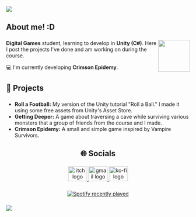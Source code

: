 <div>
  <img style="100%" src="https://capsule-render.vercel.app/api?type=waving&height=100&section=header&reversal=false&text=Call%20me%20Kamui!%20%F0%9F%A6%9D&fontSize=30&fontColor=2596be&fontAlign=50&fontAlignY=50&stroke=-&descSize=20&descAlign=50&descAlignY=50&textBg=false&color=16448c"  />
</div>

###

<h2 align="left">About me! :D</h2>

###

<img align="right" height="87" src="https://i.imgur.com/CzqGmco.jpeg"  />

###

<p align="left"><b>Digital Games</b> student, learning to develop in <b>Unity (C#)</b>. Here I post the projects I've done and am working on during the course.</p>
<p>💻 I'm currently developing <b>Crimson Epidemy</b>.</p>

###

<h2 align="left">📌 Projects</h2>

###

<p align="left">
  <ul>
  <li><b>Roll a Football:</b> My version of the Unity tutorial "Roll a Ball." I made it using some free assets from Unity's Asset Store.</li>
  <li><b>Getting Deeper:</b> A game about traversing a cave while surviving various monsters that a group of friends from the course and I made.</li>
  <li><b>Crimson Epidemy:</b> A small and simple game inspired by Vampire Survivors.</li>
  </ul>
</p>

###

<h2 align="center">🌐 Socials</h2>

###

<div align="center">
  <a href="https://alvarogabriell.itch.io" target="_blank">
    <img src="https://raw.githubusercontent.com/maurodesouza/profile-readme-generator/master/src/assets/icons/social/itch/default.svg" width="52" height="40" alt="itch logo"  />
  </a>
  <a title="alvaromotagabriel@gmail.com" href="mailto:alvaromotagabriel@gmail.com" target="_blank">
    <img src="https://raw.githubusercontent.com/maurodesouza/profile-readme-generator/master/src/assets/icons/social/gmail/default.svg" width="52" height="40" alt="gmail logo"  />
  </a>
  <a href="https://ko-fi.com/kamkeyke" target="_blank">
    <img src="https://raw.githubusercontent.com/maurodesouza/profile-readme-generator/master/src/assets/icons/social/ko-fi/default.svg" width="52" height="40" alt="ko-fi logo"  />
  </a>
</div>

###

<div align="center">
  <a href="https://open.spotify.com/user/31huj4k2rvsrxi6422td3nsuzbgu">
    <img src="https://spotify-recently-played-readme.vercel.app/api?user=31huj4k2rvsrxi6422td3nsuzbgu&count=3&unique=false" alt="Spotify recently played"  />
  </a>
</div>

###

<div>
  <img style="100%" src="https://capsule-render.vercel.app/api?type=waving&height=100&section=footer&reversal=false&text=Byee!%20%F0%9F%91%8B&fontSize=30&fontColor=2596be&fontAlign=50&fontAlignY=50&stroke=-&descSize=20&descAlign=50&descAlignY=50&color=16448c"  />
</div>

###
